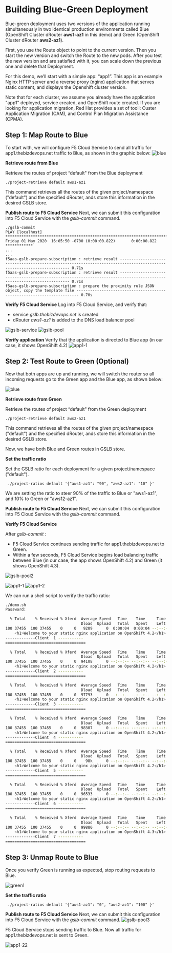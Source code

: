 # Building Blue-Green Deployment

Blue-green deployment uses two versions of the application running simultaneously in two identical production environments called Blue (OpenShift Cluster dRouter **aws1-az1** in this demo) and Green (OpenShift Cluster dRouter **aws2-az1**). 

First, you use the Route object to point to the current version. Then you start the new version and switch the Route to the new pods. After you test the new version and are satisfied with it, you can scale down the previous one and delete that Deployment.

For this demo, we’ll start with a simple app: “app1”. This app is an example Nginx HTTP server and a reverse proxy (nginx) application that serves static content, and displays the Openshift cluster version. 

Note that for each cluster, we assume you already have the application "app1" deployed, service created, and OpenShift route created. If you are looking for application migration, Red Hat provides a set of tooll: Custer Application Migration (CAM), and Control Plan Migration Assistance (CPMA).

## Step 1: Map Route to Blue
To start with, we will configure F5 Cloud Service to send all traffic for app1.thebizdevops.net traffic to Blue, as shown in the graphic below:
![blue](./images/blue1)

**Retrieve route from Blue**

Retrieve the routes of project “default" from the Blue deployment
```
./project-retrieve default aws1-az1
 ```
This command retrieves all the routes of the given project/namespace ("default") and the specified dRouter, ands store this information in the desired GSLB store.

**Publish route to F5 Cloud Service**
Next, we can submit this configuration into F5 Cloud Service with the *gslb-commit* command. 

```
./gslb-commit
PLAY [localhost] **************************************************************************************************************************************************************
Friday 01 May 2020  16:05:50 -0700 (0:00:00.822)       0:00:00.822 ************
...
...
f5aas-gslb-prepare-subscription : retrieve result ---------------------------------------------------------------------------------------------------------------------- 0.71s
f5aas-gslb-prepare-subscription : retrieve result ---------------------------------------------------------------------------------------------------------------------- 0.71s
f5aas-gslb-prepare-subscription : prepare the proximity rule JSON object, copy the template file ----------------------------------------------------------------------- 0.70s

```

**Verify F5 Cloud Service**
Log into F5 Cloud Service, and verify that:
- service *gslb.thebizdevops.net* is created
- dRouter *aws1-az1* is added to the DNS load balancer pool

![gslb-service](images/gslb-service)
![gslb-pool](images/gslb-pool)

**Verify application**
Verify that the application is directed to Blue app (in our case, it shows OpenShift 4.2)
![app1-1](images/app1-1)

## Step 2: Test Route to Green (Optional)

Now that both apps are up and running, we will switch the router so all incoming requests go to the Green app and the Blue app, as shown below:

![blue](./images/blue-green)

**Retrieve route from Green**

Retrieve the routes of project “default" from the Green deployment
```
./project-retrieve default aws2-az1
 ```

This command retrieves all the routes of the given project/namespace ("default") and the specified dRouter, ands store this information in the desired GSLB store.

Now, we have both Blue and Green routes in GSLB store.

**Set the traffic ratio**

Set the GSLB ratio for each deployment for a given project/namespace ("default"). 
```
 ./project-ratios default '{"aws1-az1": "90", "aws2-az1": "10" }'
 ```
 We are setting the ratio to steer 90% of the traffic to Blue or "aws1-az1", and 10% to Green or "aws12-az1".

**Publish route to F5 Cloud Service**
Next, we can submit this configuration into F5 Cloud Service with the *gslb-commit* command. 

**Verify F5 Cloud Service**

After *gslb-commit* :

- F5 Cloud Service continues sending traffic for app1.thebizdevops.net to Green.
- Within a few seconds, F5 Cloud Service begins load balancing traffic between Blue (in our case, the app shows OpenShift 4.2) and Green (it shows OpenShift 4.3).

![gslb-pool2](images/gslb-pool2)


![app1-1](images/app1-1)
![app1-2](images/app1-2)

We can run a shell script to verify the traffic ratio:
```bash
./demo.sh
Password:

  % Total    % Received % Xferd  Average Speed   Time    Time     Time  Current
                                 Dload  Upload   Total   Spent    Left  Speed
100 37455  100 37455    0     0   9209      0  0:00:04  0:00:04 --:--:--  9211
    <h1>Welcome to your static nginx application on OpenShift 4.2</h1>
-------------Client  1 -----------
===================================

  % Total    % Received % Xferd  Average Speed   Time    Time     Time  Current
                                 Dload  Upload   Total   Spent    Left  Speed
100 37455  100 37455    0     0  94108      0 --:--:-- --:--:-- --:--:-- 93872
    <h1>Welcome to your static nginx application on OpenShift 4.2</h1>
-------------Client  2 -----------
===================================

  % Total    % Received % Xferd  Average Speed   Time    Time     Time  Current
                                 Dload  Upload   Total   Spent    Left  Speed
100 37455  100 37455    0     0  97793      0 --:--:-- --:--:-- --:--:-- 97793
    <h1>Welcome to your static nginx application on OpenShift 4.2</h1>
-------------Client  3 -----------
===================================

  % Total    % Received % Xferd  Average Speed   Time    Time     Time  Current
                                 Dload  Upload   Total   Spent    Left  Speed
100 37455  100 37455    0     0  98307      0 --:--:-- --:--:-- --:--:-- 98307
    <h1>Welcome to your static nginx application on OpenShift 4.2</h1>
-------------Client  4 -----------
===================================

  % Total    % Received % Xferd  Average Speed   Time    Time     Time  Current
                                 Dload  Upload   Total   Spent    Left  Speed
100 37455  100 37455    0     0    98k      0 --:--:-- --:--:-- --:--:--   98k
    <h1>Welcome to your static nginx application on OpenShift 4.2</h1>
-------------Client  5 -----------
===================================

  % Total    % Received % Xferd  Average Speed   Time    Time     Time  Current
                                 Dload  Upload   Total   Spent    Left  Speed
100 37455  100 37455    0     0  96533      0 --:--:-- --:--:-- --:--:-- 96533
    <h1>Welcome to your static nginx application on OpenShift 4.2</h1>
-------------Client  6 -----------
===================================

  % Total    % Received % Xferd  Average Speed   Time    Time     Time  Current
                                 Dload  Upload   Total   Spent    Left  Speed
100 37455  100 37455    0     0  99880      0 --:--:-- --:--:-- --:--:-- 99614
    <h1>Welcome to your static nginx application on OpenShift 4.3</h1>
-------------Client  7 -----------
===================================

```

## Step 3: Unmap Route to Blue
Once you verify Green is running as expected, stop routing requests to Blue.

![green1](./images/green1)

**Set the traffic ratio**

```
 ./project-ratios default '{"aws1-az1": "0", "aws2-az1": "100" }'
 ```

**Publish route to F5 Cloud Service**
Next, we can submit this configuration into F5 Cloud Service with the *gslb-commit* command. 
![gslb-pool3](images/gslb-pool3)

F5 Cloud Service stops sending traffic to Blue. Now all traffic for app1.thebizdevops.net is sent to Green.

![app1-22](images/app1-22)
